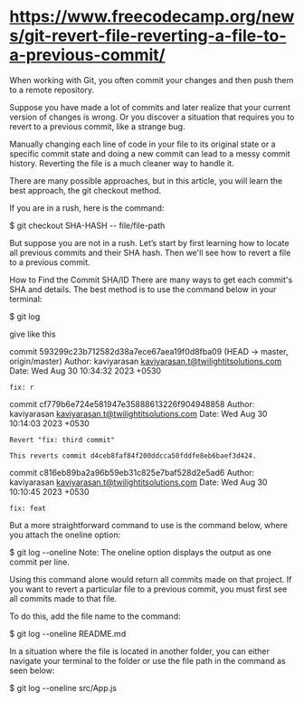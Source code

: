 # <https://www.freecodecamp.org/news/git-revert-file-reverting-a-file-to-a-previous-commit/>

When working with Git, you often commit your changes and then push them to a remote repository.

Suppose you have made a lot of commits and later realize that your current version of changes is wrong. Or you discover a situation that requires you to revert to a previous commit, like a strange bug.

Manually changing each line of code in your file to its original state or a specific commit state and doing a new commit can lead to a messy commit history. Reverting the file is a much cleaner way to handle it.

There are many possible approaches, but in this article, you will learn the best approach, the git checkout method.

If you are in a rush, here is the command:

$ git checkout SHA-HASH -- file/file-path

But suppose you are not in a rush. Let’s start by first learning how to locate all previous commits and their SHA hash. Then we'll see how to revert a file to a previous commit.

How to Find the Commit SHA/ID
There are many ways to get each commit's SHA and details. The best method is to use the command below in your terminal:

$ git log

give like this

commit 593299c23b712582d38a7ece67aea19f0d8fba09 (HEAD -> master, origin/master)
Author: kaviyarasan <kaviyarasan.t@twilightitsolutions.com>
Date:   Wed Aug 30 10:34:32 2023 +0530

    fix: r

commit cf779b6e724e581947e35888613226f904948858
Author: kaviyarasan <kaviyarasan.t@twilightitsolutions.com>
Date:   Wed Aug 30 10:14:03 2023 +0530

    Revert "fix: third commit"
    
    This reverts commit d4ceb8faf84f200ddcca50fddfe8eb6baef3d424.

commit c816eb89ba2a96b59eb31c825e7baf528d2e5ad6
Author: kaviyarasan <kaviyarasan.t@twilightitsolutions.com>
Date:   Wed Aug 30 10:10:45 2023 +0530

    fix: feat

But a more straightforward command to use is the command below, where you attach the oneline option:

$ git log --oneline
Note: The oneline option displays the output as one commit per line.

Using this command alone would return all commits made on that project. If you want to revert a particular file to a previous commit, you must first see all commits made to that file.

To do this, add the file name to the command:

$ git log --oneline README.md

In a situation where the file is located in another folder, you can either navigate your terminal to the folder or use the file path in the command as seen below:

$ git log --oneline src/App.js
